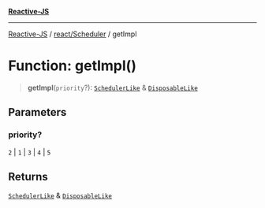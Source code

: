[**Reactive-JS**](../../../README.md)

***

[Reactive-JS](../../../README.md) / [react/Scheduler](../README.md) / getImpl

# Function: getImpl()

> **getImpl**(`priority`?): [`SchedulerLike`](../../../utils/interfaces/SchedulerLike.md) & [`DisposableLike`](../../../utils/interfaces/DisposableLike.md)

## Parameters

### priority?

`2` | `1` | `3` | `4` | `5`

## Returns

[`SchedulerLike`](../../../utils/interfaces/SchedulerLike.md) & [`DisposableLike`](../../../utils/interfaces/DisposableLike.md)
